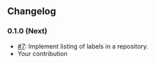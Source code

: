 ## Changelog

### 0.1.0 (Next)

* [#7](https://github.com/econobox/ghtool/pull/7): Implement listing of labels in a repository.
* Your contribution
